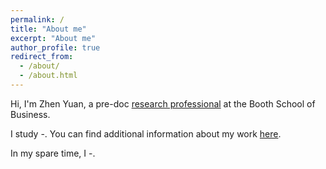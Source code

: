 ```yaml
---
permalink: /
title: "About me"
excerpt: "About me"
author_profile: true
redirect_from: 
  - /about/
  - /about.html
---
```


Hi, I'm Zhen Yuan, a pre-doc  [research professional](https://www.chicagobooth.edu/faculty/research-staff/join-our-team) at the Booth School of Business.


I study -. You can find additional information about my work [here](/research/).


In my spare time, I -.
